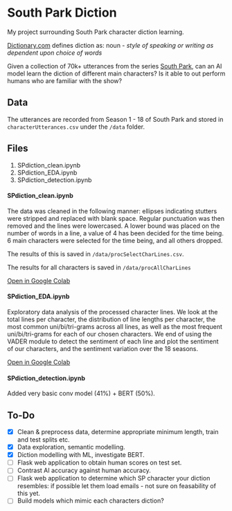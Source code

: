 # South Park Diction

My project surrounding South Park character diction learning.

<a href="https://www.dictionary.com/browse/diction">Dictionary.com</a> defines diction as: noun - *style of speaking or writing as dependent upon choice of words*

Given a collection of 70k+ utterances from the series <a href="https://en.wikipedia.org/wiki/South_Park">South Park</a>, can an AI model learn the diction of different main characters? Is it able to out perform humans who are familiar with the show?

## Data

The utterances are recorded from Season 1 - 18 of South Park and stored in `characterUtterances.csv`  under the `/data` folder.

## Files

  1. SPdiction_clean.ipynb
  2. SPdiction_EDA.ipynb
  3. SPdiction_detection.ipynb

#### SPdiction_clean.ipynb

The data was cleaned in the following manner: ellipses indicating stutters were stripped and replaced with blank space. Regular punctuation was then removed and the lines were lowercased. A lower bound was placed on the number of words in a line, a value of 4 has been decided for the time being. 6 main characters were selected for the time being, and all others dropped.

The results of this is saved in `/data/procSelectCharLines.csv`.

The results for all characters is saved in `/data/procAllCharLines`

<a href='https://colab.research.google.com/drive/15B5iReXJFI1v7RMoxYwrev6NJl-2cCZT'>Open in Google Colab</a>

#### SPdiction_EDA.ipynb

Exploratory data analysis of the processed character lines. We look at the total lines per character, the distribution of line lengths per character, the most common uni/bi/tri-grams across all lines, as well as the most frequent uni/bi/tri-grams for each of our chosen characters. We end of using the VADER module to detect the sentiment of each line and plot the sentiment of our characters, and the sentiment variation over the 18 seasons.

<a href='https://colab.research.google.com/drive/1NC5aAYyqmRaGSean3o8LLfVIGkxNOKg3'>Open in Google Colab</a>

#### SPdiction_detection.ipynb

Added very basic conv model (41%) + BERT (50%).

## To-Do

- [x] Clean & preprocess data, determine appropriate minimum length, train and test splits etc.
- [x] Data exploration, semantic modelling.
- [x] Diction modelling with ML, investigate BERT.
- [ ] Flask web application to obtain human scores on test set.
- [ ] Contrast AI accuracy against human accuracy.
- [ ] Flask web application to determine which SP character your diction resembles: if possible let them load emails - not sure on feasability of this yet.
- [ ] Build models which mimic each characters diction?
